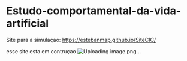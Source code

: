 # Estudo-comportamental-da-vida-artificial
Site para a simulaçao:
https://estebanmap.github.io/SiteCIC/

esse site esta em contruçao
![Uploading image.png…]()
